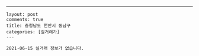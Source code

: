 ---
    layout: post
    comments: true
    title: 충청남도 천안시 동남구
    categories: [실거래가]
    ---

    2021-06-15 실거래 정보가 없습니다.

    
